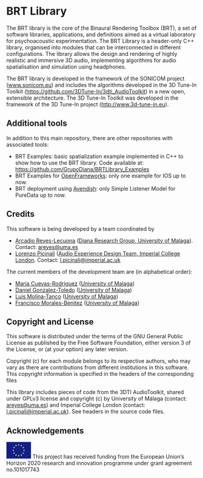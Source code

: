 # BRT Library

The BRT library is the core of the Binaural Rendering Toolbox (BRT), a set of software libraries, applications, and definitions aimed as a virtual laboratory for psychoacoustic experimentation. The BRT Library is a header-only C++ library, organised into modules that can be interconnected in different configurations. The library allows the design and rendering of highly realistic and immersive 3D audio, implementing algorithms for audio spatialisation and simulation using headphones.

The BRT library is developed in the framework of the SONICOM project (www.sonicom.eu) and includes the algorithms developed in the 3D Tune-In Toolkit (https://github.com/3DTune-In/3dti_AudioToolkit) in a new open, extensible architecture. The 3D Tune-In Toolkit was developed in the framework of the 3D Tune-In project (http://www.3d-tune-in.eu).


## Additional tools
In addition to this main repository, there are other repositories with associated tools:

* BRT Examples: basic spatialization example implemented in C++ to show how to use the BRT library. Code available at: https://github.com/GrupoDiana/BRTLibrary_Examples 
* BRT Examples for [OpenFrameworks](https://openframeworks.cc): only one example for IOS up to now.
* BRT deployment using [Avendish](https://github.com/celtera/avendish): only Simple Listener Model for PureData up to now.

## Credits

This software is being developed by a team coordinated by 
- [Arcadio Reyes-Lecuona](https://github.com/areyesl) ([Diana Research Group, University of Malaga]([https://www.uma.es/](https://www.diana.uma.es/?page_id=53))). Contact: areyes@uma.es
- [Lorenzo Picinali](https://github.com/lpicinali) ([Audio Experience Design Team, Imperial College London](https://www.axdesign.co.uk). Contact: l.picinali@imperial.ac.uk  

The current members of the development team are (in alphabetical order):
- [Maria Cuevas-Rodriguez](https://github.com/mariacuevas) ([University of Malaga](https://www.uma.es/))
- [Daniel Gonzalez-Toledo](https://github.com/dgonzalezt) ([University of Malaga](https://www.uma.es/))
- [Luis Molina-Tanco](https://github.com/lmtanco) ([University of Malaga](https://www.uma.es/))
- [Francisco Morales-Benitez](https://github.com//FranMoraUma) ([University of Malaga](https://www.uma.es/))


## Copyright and License

This software is distributed under the terms of the GNU General Public License as published by the Free Software Foundation, either version 3 of the License, or (at your option) any later version.

Copyright (c) for each module belongs to its respective authors, who may vary as there are contributions from different institutions in this software. This copyright information is specified in the headers of the corresponding files

This library includes pieces of code from the 3DTI AudioToolkit, shared under GPLv3 license and copyright (c) by University of Málaga (contact: areyes@uma.es) and Imperial College London (contact: l.picinali@imperial.ac.uk). See headers in the source code files.


## Acknowledgements 

![European Union](docs/images/EU_flag.png "European Union") This project has received funding from the European Union’s Horizon 2020 research and innovation programme under grant agreement no.101017743 

